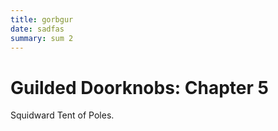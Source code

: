 ```yaml
---
title: gorbgur
date: sadfas
summary: sum 2
---
```



# Guilded Doorknobs: Chapter 5

Squidward Tent of Poles.